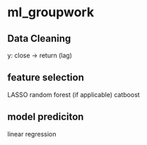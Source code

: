 # ml_groupwork
## Data Cleaning
  y: close -> return (lag)
## feature selection
  LASSO
  random forest (if applicable)
  catboost
## model prediciton
  linear regression
  

